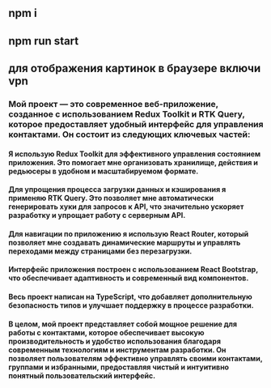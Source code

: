 ## npm i
## npm run start
## для отображения картинок в браузере включи vpn

### Мой проект — это современное веб-приложение, созданное с использованием Redux Toolkit и RTK Query, которое предоставляет удобный интерфейс для управления контактами. Он состоит из следующих ключевых частей:

#### Я использую Redux Toolkit для эффективного управления состоянием приложения. Это помогает мне организовать хранилище, действия и редьюсеры в удобном и масштабируемом формате.

#### Для упрощения процесса загрузки данных и кэширования я применяю RTK Query. Это позволяет мне автоматически генерировать хуки для запросов к API, что значительно ускоряет разработку и упрощает работу с серверным API.

#### Для навигации по приложению я использую React Router, который позволяет мне создавать динамические маршруты и управлять переходами между страницами без перезагрузки.

#### Интерфейс приложения построен с использованием React Bootstrap, что обеспечивает адаптивность и современный вид компонентов.

#### Весь проект написан на TypeScript, что добавляет дополнительную безопасность типов и улучшает поддержку в процессе разработки.

#### В целом, мой проект представляет собой мощное решение для работы с контактами, которое обеспечивает высокую производительность и удобство использования благодаря современным технологиям и инструментам разработки. Он позволяет пользователям эффективно управлять своими контактами, группами и избранными, предоставляя чистый и интуитивно понятный пользовательский интерфейс.
